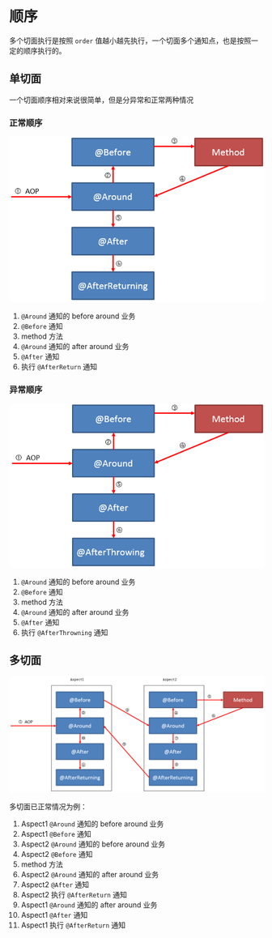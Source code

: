 # 顺序

多个切面执行是按照 `order` 值越小越先执行，一个切面多个通知点，也是按照一定的顺序执行的。

## 单切面

一个切面顺序相对来说很简单，但是分异常和正常两种情况

### 正常顺序

![正常](../image/aop/1.jpg)

1. `@Around` 通知的 before around 业务
2. `@Before` 通知
3. method 方法
4. `@Around` 通知的 after around 业务
5. `@After` 通知
6. 执行 `@AfterReturn` 通知

### 异常顺序

![异常](../image/aop/2.jpg)

1. `@Around` 通知的 before around 业务
2. `@Before` 通知
3. method 方法
4. `@Around` 通知的 after around 业务
5. `@After` 通知
6. 执行 `@AfterThrowning` 通知

## 多切面

![多切面](../image/aop/3.jpg)

多切面已正常情况为例：

1. Aspect1 `@Around` 通知的 before around 业务
2. Aspect1 `@Before` 通知
3. Aspect2 `@Around` 通知的 before around 业务
4. Aspect2 `@Before` 通知
5. method 方法
6. Aspect2 `@Around` 通知的 after around 业务
7. Aspect2 `@After` 通知
8. Aspect2 执行 `@AfterReturn` 通知
9. Aspect1 `@Around` 通知的 after around 业务
10. Aspect1 `@After` 通知
11. Aspect1 执行 `@AfterReturn` 通知


